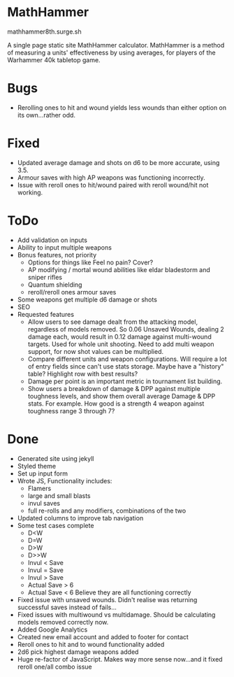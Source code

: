 # MathHammer

mathhammer8th.surge.sh

A single page static site MathHammer calculator. MathHammer is a method of measuring a units' effectiveness by using averages, for players of the Warhammer 40k tabletop game.

# Bugs
* Rerolling ones to hit and wound yields less wounds than either option on its own...rather odd. 

# Fixed
* Updated average damage and shots on d6 to be more accurate, using 3.5.
* Armour saves with high AP weapons was functioning incorrectly. 
* Issue with reroll ones to hit/wound paired with reroll wound/hit not working.


# ToDo
* Add validation on inputs
* Ability to input multiple weapons
* Bonus features, not priority
	* Options for things like Feel no pain? Cover?
	* AP modifying / mortal wound abilities like eldar bladestorm and sniper rifles
	* Quantum shielding
	* reroll/reroll ones armour saves
* Some weapons get multiple d6 damage or shots
* SEO
* Requested features
	* Allow users to see damage dealt from the attacking model, regardless of models removed. So 0.06 Unsaved Wounds, dealing 2 damage each, would result in 0.12 damage against multi-wound targets. Used for whole unit shooting. Need to add multi weapon support, for now shot values can be multiplied.
	* Compare different units and weapon configurations. Will require a lot of entry fields since can't use stats storage. Maybe have a "history" table? Highlight row with best results?
	* Damage per point is an important metric in tournament list building.
	* Show users a breakdown of damage & DPP against multiple toughness levels, and show them overall average Damage & DPP stats. For example. How good is a strength 4 weapon against toughness range 3 through 7?

# Done
* Generated site using jekyll
* Styled theme
* Set up input form
* Wrote JS, Functionality includes:
	* Flamers
	* large and small blasts
	* invul saves
	* full re-rolls and any modifiers, combinations of the two
* Updated columns to improve tab navigation
* Some test cases complete
	* D<W
	* D=W
	* D>W
	* D>>W
	* Invul < Save
	* Invul = Save
	* Invul > Save
	* Actual Save > 6
	* Actual Save < 6
	Believe they are all functioning correctly
* Fixed issue with unsaved wounds. Didn't realise was returning successful saves instead of fails...
* Fixed issues with multiwound vs multidamage. Should be calculating models removed correctly now.
* Added Google Analytics
* Created new email account and added to footer for contact
* Reroll ones to hit and to wound functionality added
* 2d6 pick highest damage weapons added
* Huge re-factor of JavaScript. Makes way more sense now...and it fixed reroll one/all combo issue

